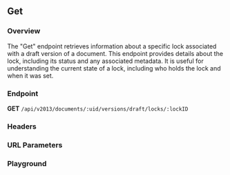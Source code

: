 ## Get

### Overview

The "Get" endpoint retrieves information about a specific lock associated with a draft version of a document. This endpoint provides details about the lock, including its status and any associated metadata. It is useful for understanding the current state of a lock, including who holds the lock and when it was set.

### Endpoint
**GET** `/api/v2013/documents/:uid/versions/draft/locks/:lockID`

### Headers
<!--@include: ../../common/header/realm-accept.md-->

### URL Parameters
<!--@include: ../../common/url/uid-lockid.md-->

### Playground

<SwaggerUI :swaggerSpecs="swaggerGetSpecs" />